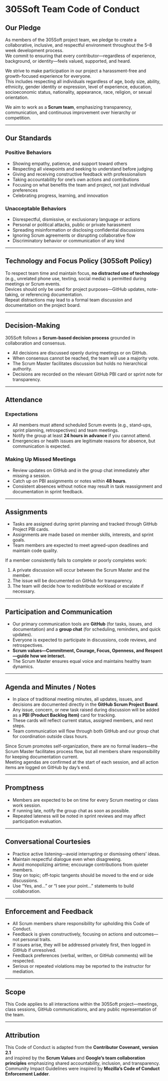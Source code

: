 # 305Soft Team Code of Conduct

## Our Pledge

As members of the 305Soft project team, we pledge to create a collaborative, inclusive, and respectful environment throughout the 5–8 week development process.  
We commit to ensuring that every contributor—regardless of experience, background, or identity—feels valued, supported, and heard.

We strive to make participation in our project a harassment-free and growth-focused experience for everyone.  
This includes respecting all individuals regardless of age, body size, ability, ethnicity, gender identity or expression, level of experience, education, socioeconomic status, nationality, appearance, race, religion, or sexual orientation.

We aim to work as a **Scrum team**, emphasizing transparency, communication, and continuous improvement over hierarchy or competition.

---

## Our Standards

### Positive Behaviors

- Showing empathy, patience, and support toward others  
- Respecting all viewpoints and seeking to understand before judging  
- Giving and receiving constructive feedback with professionalism  
- Taking accountability for one’s own actions and contributions  
- Focusing on what benefits the team and project, not just individual preferences  
- Celebrating progress, learning, and innovation  

### Unacceptable Behaviors

- Disrespectful, dismissive, or exclusionary language or actions  
- Personal or political attacks, public or private harassment  
- Spreading misinformation or disclosing confidential discussions  
- Ignoring Scrum agreements or disrupting collaborative flow  
- Discriminatory behavior or communication of any kind  

---

## Technology and Focus Policy (305Soft Policy)

To respect team time and maintain focus, **no distracted use of technology** (e.g., unrelated phone use, texting, social media) is permitted during meetings or Scrum events.  
Devices should only be used for project purposes—GitHub updates, note-taking, or referencing documentation.  
Repeat distractions may lead to a formal team discussion and documentation on the project board.

---

## Decision-Making

305Soft follows a **Scrum-based decision process** grounded in collaboration and consensus.  

- All decisions are discussed openly during meetings or on GitHub.  
- When consensus cannot be reached, the team will use a majority vote.  
- The Scrum Master facilitates discussion but holds no hierarchical authority.  
- Decisions are recorded on the relevant GitHub PBI card or sprint note for transparency.

---

## Attendance

### Expectations

- All members must attend scheduled Scrum events (e.g., stand-ups, sprint planning, retrospectives) and team meetings.  
- Notify the group at least **24 hours in advance** if you cannot attend.  
- Emergencies or health issues are legitimate reasons for absence, but communication is expected.

### Making Up Missed Meetings

- Review updates on GitHub and in the group chat immediately after missing a session.  
- Catch up on PBI assignments or notes within **48 hours**.  
- Consistent absences without notice may result in task reassignment and documentation in sprint feedback.

---

## Assignments

- Tasks are assigned during sprint planning and tracked through GitHub Project PBI cards.  
- Assignments are made based on member skills, interests, and sprint goals.  
- Team members are expected to meet agreed-upon deadlines and maintain code quality.  

If a member consistently fails to complete or poorly completes work:

1. A private discussion will occur between the Scrum Master and the member.  
2. The issue will be documented on GitHub for transparency.  
3. The team will decide how to redistribute workload or escalate if necessary.

---

## Participation and Communication

- Our primary communication tools are **GitHub** (for tasks, issues, and documentation) and a **group chat** (for scheduling, reminders, and quick updates).  
- Everyone is expected to participate in discussions, code reviews, and retrospectives.  
- **Scrum values—Commitment, Courage, Focus, Openness, and Respect—guide how we interact.**  
- The Scrum Master ensures equal voice and maintains healthy team dynamics.

---

## Agenda and Minutes / Notes

- In place of traditional meeting minutes, all updates, issues, and decisions are documented directly in the **GitHub Scrum Project Board**.  
- Any issue, concern, or new task raised during discussion will be added as a **PBI (Product Backlog Item)** card for tracking.  
- These cards will reflect current status, assigned members, and next steps.  
- Team communication will flow through both GitHub and our group chat for coordination outside class hours.  

Since Scrum promotes self-organization, there are no formal leaders—the Scrum Master facilitates process flow, but all members share responsibility for keeping documentation current.  
Meeting agendas are confirmed at the start of each session, and all action items are logged on GitHub by day’s end.

---

## Promptness

- Members are expected to be on time for every Scrum meeting or class work session.  
- If running late, notify the group chat as soon as possible.  
- Repeated lateness will be noted in sprint reviews and may affect participation evaluation.

---

## Conversational Courtesies

- Practice active listening—avoid interrupting or dismissing others’ ideas.  
- Maintain respectful dialogue even when disagreeing.  
- Avoid monopolizing airtime; encourage contributions from quieter members.  
- Stay on topic; off-topic tangents should be moved to the end or side discussions.  
- Use “Yes, and…” or “I see your point…” statements to build collaboration.

---

## Enforcement and Feedback

- All Scrum members share responsibility for upholding this Code of Conduct.  
- Feedback is given constructively, focusing on actions and outcomes—not personal traits.  
- If issues arise, they will be addressed privately first, then logged in GitHub if unresolved.  
- Feedback preferences (verbal, written, or GitHub comments) will be respected.  
- Serious or repeated violations may be reported to the instructor for mediation.

---

## Scope

This Code applies to all interactions within the 305Soft project—meetings, class sessions, GitHub communications, and any public representation of the team.

---

## Attribution

This Code of Conduct is adapted from the **Contributor Covenant, version 2.1**  
and inspired by the **Scrum Values** and **Google’s team collaboration principles** emphasizing shared accountability, inclusion, and transparency.  
Community Impact Guidelines were inspired by **Mozilla’s Code of Conduct Enforcement Ladder**.
